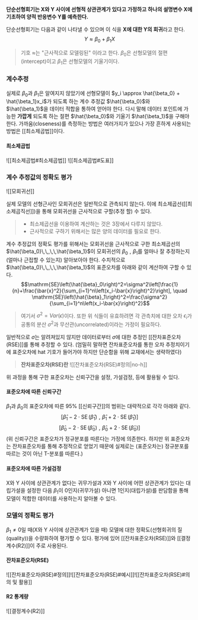 **단순선형회기는 X와 Y 사이에 선형적 상관관계가 있다고 가정하고 하나의 설명변수 X에 기초하여 양적 반응변수 Y를 예측한다.** 

단순선형회기는 다음과 같이 나타낼 수 있으며 이 식을 **X에 대한 Y의 회귀**라고 한다.
$$ Y \approx \beta_0 + \beta_1X$$
> 기호 $\approx$는 "근사적으로 모델링된" 이라고 한다.
> $\beta_0$은 선형모델의 절편(intercept)이고 $\beta_1$은 선형모델의 기울기이다.

### 계수추정
실제로 $\beta_0$과 $\beta_1$은 알여지지 않았기에 선형모델이 $y_i \approx \hat{\beta_0} + \hat{\beta_1}x_i$가 되도록 하는 계수 추정값 $\hat{\beta_0}$와 $\hat{\beta_1}$을 데이터 적합을 통하여 얻어야 한다. 다시 말해 데이터 포인트에 가능한 **가깝게** 되도록 하는 절편 $\hat{\beta_0}$와 기울기 $\hat{\beta_1}$을 구해야 한다.
가까움(closeness)를 측정하는 방법은 여러가지가 있으나 가장 흔하게 사용되는 방법은 [[최소제곱법]]이다.

#### 최소제곱법

![[최소제곱법#최소제곱법]]
![[최소제곱법#도표]]

### 계수 추정값의 정확도 평가
![[모회귀선]]

실제 모델의 선형근사인 모회귀선은 일반적으로 관측되지 않는다. 이에 최소제곱선([[최소제곱직선]])을 통해 모회귀선을 근사적으로 구할(추정 할) 수 있다.
>* 최소제곱선을 이용하여 계산하는 것은 3장에서 다루지 않았다.
>* 근사적으로 구하기 위해서는 많은 양의 데이터를 필요로 한다.

계수 추정값의 정확도 평가를 위해서는 모회귀선을 근사적으로 구한 최소제곱선의 $\hat{\beta_0}\,\,,\,\,\hat{\beta_1}$이 모회귀선의 $\beta_0\,\,,\,\,\beta_1$를 얼마나 잘 추정하는지(얼마나 근접할 수 있는지) 알아보아야 한다. 수치적으로 $\hat{\beta_0}\,\,,\,\,\hat{\beta_1}$의 표준오차를 아래와 같이 계산하여 구할 수 있다.
$$\mathrm{SE}\left(\hat{\beta}_0\right)^2=\sigma^2\left[\frac{1}{n}+\frac{\bar{x}^2}{\sum_{i=1}^n\left(x_i-\bar{x}\right)^2}\right], \quad \mathrm{SE}\left(\hat{\beta}_1\right)^2=\frac{\sigma^2}{\sum_{i=1}^n\left(x_i-\bar{x}\right)^2}$$
>여기서 $\sigma^2=Var(\epsilon)$이다. 또한 위 식들이 유효하려면 각 관측치에 대한 오차 $\epsilon_i$가 공통의 분산 $\sigma^2$과 무산관(uncorrelated)이라는 가정이 필요하다.

일반적으로 $\sigma$는 알려져있지 않지만 데이터로부터 $\sigma$에 대한 추정인 [[잔차표준오차(RSE)]]를 통해 추정할 수 있다.
(엄밀히 말하면 잔차표준오차를 통한 오차 추정치이기에 표준오차에 hat 기호가 들어가야 하지만 단순함을 위해 교재에서는 생략하였다)

> **잔차표준오차(RSE)란**
> ![[잔차표준오차(RSE)#정의|no-h]]

위 과정을 통해 구한 표준오차는 신뢰구간을 설정, 가설검정, 등에 활용될 수 있다.

#### 표준오차에 따른 신뢰구간
$\beta_1$과 $\beta_0$의 표준오차에 따른 95% [[신뢰구간]]의 범위는 대략적으로 각각 아래와 같다. 
$$\left[\hat{\beta}_1-2 \cdot \operatorname{SE}\left(\hat{\beta}_1\right)\,\,,\,\,\hat{\beta}_1+2 \cdot \operatorname{SE}\left(\hat{\beta}_1\right)\right]$$
$$\left[\hat{\beta}_0-2 \cdot \operatorname{SE}\left(\hat{\beta}_0\right)\,\,,\,\,\hat{\beta}_0+2 \cdot \operatorname{SE}\left(\hat{\beta}_0\right)\right]$$
(위 신뢰구간은 표준오차가 정규분포를 따른다는 가정에 의존한다. 하지만 위 표준오차는 잔차표준오차를 통해 추정적으로 얻었기 때문에 실제로는 (표준오차는) 정규분포를 따르는 것이 아닌 T-분포를 따른다.)

#### 표준오차에 따른 가설검정
X와 Y 사이에 상관관계가 없다는 귀무가설과 X와 Y 사이에 어떤 상관관계가 있다는 대립가설을 설정한 다음 $\beta_1$이 0인지(귀무가설) 아니면 1인지(대립가설)를 판담함을 통해 모델이 적합한 데이터를 사용하는지 알아볼 수 있다.

### 모델의 정확도 평가
$\beta_1 \neq 0$일 때(X와 Y 사이에 상관관계가 있을 때) 모델에 대한 정확도(선형회귀의 질(quality))을 수량화하여 평가할 수 있다. 평가에 있어 [[잔차표준오차(RSE)]]와 [[결정계수(R2)]]이 주로 사용된다. 

#### 잔차표준오차(RSE)
![[잔차표준오차(RSE)#정의]]![[잔차표준오차(RSE)#예시]]![[잔차표준오차(RSE)#의의 및 활용]]
#### R2 통계량
![[결정계수(R2)]]